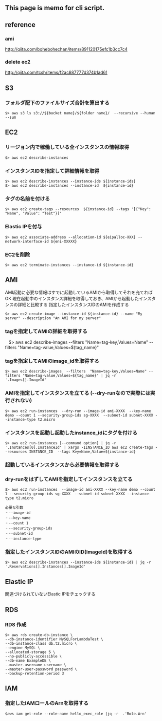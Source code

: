 ## This page is memo for cli script.

## reference 
### ami
http://qiita.com/bohebohechan/items/891120175efc1b3cc7c4
### delete ec2
http://qiita.com/tcsh/items/f2ac887777d374b1ad61

## S3
### フォルダ配下のファイルサイズ合計を算出する
    $> aws s3 ls s3://${bucket name}/${folder name}/  --recursive --human --sum 

## EC2
### リージョン内で稼働している全インスタンスの情報取得
    $> aws ec2 describe-instances
    
### インスタンスIDを指定して詳細情報を取得
    $> aws ec2 describe-instances --instance-ids ${instance-ids}
    $> aws ec2 describe-instances --instance-id  ${instance-id}

### タグの名前を付ける
    $> aws ec2 create-tags --resources  ${instance-id} --tags '[{"Key": "Name", "Value": "Test"}]'

### Elastic IPを付与
    $> aws ec2 associate-address --allocation-id ${eipalloc-XXX} --network-interface-id ${eni-XXXXX}

### EC2を削除
    $> aws ec2 terminate-instances --instance-id ${instance-id}

## AMI
AMI起動に必要な情報はすでに起動しているAMIから取得してそれを充てればOK
現在起動中のインスタンス詳細を取得しておき、AMIから起動したインスタンスの詳細と比較する
指定したインスタンスIDのAMIを作成する

    $> aws ec2 create-image --instance-id ${instance-id} --name "My server" --description "An AMI for my server"

### tagを指定してAMIの詳細を取得する
    $> aws ec2 describe-images  --filters  "Name=tag-key,Values=Name" --filters "Name=tag-value,Values=${tag_name}"

### tagを指定してAMIのimage_idを取得する
    $> aws ec2 describe-images  --filters  "Name=tag-key,Values=Name" --filters "Name=tag-value,Values=${tag_name}" | jq -r '.Images[].ImageId'

### AMIを指定してインスタンスを立てる (--dry-runなので実際には実行されない)
    $> aws ec2 run-instances  --dry-run --image-id ami-XXXX  --key-name demo --count 1 --security-group-ids sg-XXXX  --subnet-id subnet-XXXX --instance-type t2.micro

### インスタンスを起動し起動したinstance_idにタグを付ける
    $> aws ec2 run-instances [--command option] | jq -r '.Instances[0].InstanceId' | xargs -IINSTANCE_ID aws ec2 create-tags --resources INSTANCE_ID  --tags Key=Name,Value=${instance-id}
    
### 起動しているインスタンスから必要情報を取得する


### dry-runをはずしてAMIを指定してインスタンスを立てる
    $> aws ec2 run-instances  --image-id ami-XXXX --key-name demo --count 1 --security-group-ids sg-XXXX  --subnet-id subnet-XXXX --instance-type t2.micro
    
    必要な引数
    ・--image-id
    ・--key-name
    ・--count 1
    ・--security-group-ids
    ・--subnet-id
    ・--instance-type

### 指定したインスタンスIDのAMIのID(ImageId)を取得する
    $> aws ec2 describe-instances --instance-ids ${instance-id} | jq -r '.Reservations[].Instances[].ImageId'

## Elastic IP
 関連づけられていないElastic IPをチェックする

## RDS
### RDS 作成
    $> aws rds create-db-instance \
    --db-instance-identifier MySQLForLambdaTest \
    --db-instance-class db.t2.micro \
    --engine MySQL \
    --allocated-storage 5 \
    --no-publicly-accessible \
    --db-name ExampleDB \
    --master-username username \
    --master-user-password password \
    --backup-retention-period 3 

## IAM
### 指定したIAMロールのArnを取得する
    $aws iam get-role --role-name hello_exec_role |jq -r  .'Role.Arn'
    
